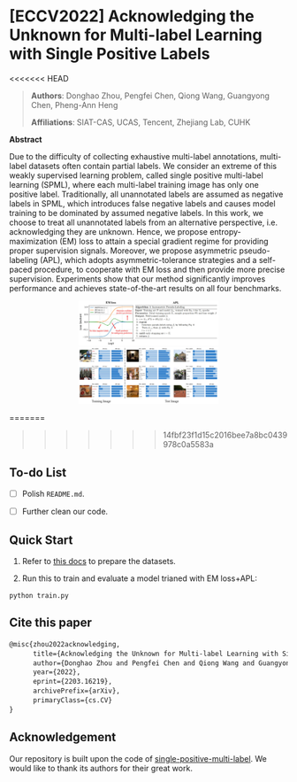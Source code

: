# [ECCV2022] Acknowledging the Unknown for Multi-label Learning with Single Positive Labels

<<<<<<< HEAD

> **Authors**: Donghao Zhou, Pengfei Chen, Qiong Wang, Guangyong Chen, Pheng-Ann Heng
>
> **Affiliations**: SIAT-CAS, UCAS, Tencent, Zhejiang Lab, CUHK

**Abstract**

Due to the difficulty of collecting exhaustive multi-label annotations, multi-label datasets often contain partial labels. We consider an extreme of this weakly supervised learning problem, called single positive multi-label learning (SPML), where each multi-label training image has only one positive label. Traditionally, all unannotated labels are assumed as negative labels in SPML, which introduces false negative labels and causes model training to be dominated by assumed negative labels. In this work, we choose to treat all unannotated labels from an alternative perspective, i.e. acknowledging they are unknown. Hence, we propose entropy-maximization (EM) loss to attain a special gradient regime for providing proper supervision signals. Moreover, we propose asymmetric pseudo-labeling (APL), which adopts asymmetric-tolerance strategies and a self-paced procedure, to cooperate with EM loss and then provide more precise supervision. Experiments show that our method significantly improves performance and achieves state-of-the-art results on all four benchmarks.

<div align="center">
<img src="Images/overview.jpg" title="EM loss and APL" width="50%">
</div>
<div align="center">
<img src="Images/viz.jpg" title="EM loss and APL" width="50%">
</div>


=======
>>>>>>> 14fbf23f1d15c2016bee7a8bc0439978c0a5583a
## To-do List
- [ ] Polish `README.md`.
- [ ] Further clean our code.


## Quick Start

1. Refer to [this docs](https://github.com/elijahcole/single-positive-multi-label/blob/main/data/README.md) to prepare the datasets.

2. Run this to train and evaluate a model trianed with EM loss+APL:
```
python train.py
```

## Cite this paper
```latex
@misc{zhou2022acknowledging,
      title={Acknowledging the Unknown for Multi-label Learning with Single Positive Labels},
      author={Donghao Zhou and Pengfei Chen and Qiong Wang and Guangyong Chen and Pheng-Ann Heng},
      year={2022},
      eprint={2203.16219},
      archivePrefix={arXiv},
      primaryClass={cs.CV}
}
```

## Acknowledgement
Our repository is built upon the code of [single-positive-multi-label](https://github.com/elijahcole/single-positive-multi-label). We would like to thank its authors for their great work.
